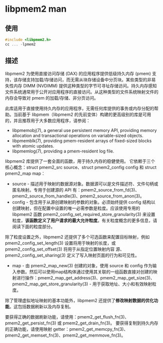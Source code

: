 # libpmem2 man

## 使用

```cpp
#include <libpmem2.h>
cc ... -lpmem2
```

## 描述

libpmem2 为使用直接访问存储 (DAX) 的应用程序提供低级持久内存 (pmem) 支持，该存储支持加载/存储访问，而无需从块存储设备中分页块。某些类型的非易失性内存 DIMM (NVDIMM) 提供这种类型的字节可寻址存储访问。持久内存感知文件系统通常用于公开对应用程序的直接访问。从这种类型的文件系统映射文件的内存会导致对 pmem 的加载/存储、非分页访问。

此库适用于直接使用持久内存的应用程序，无需任何库提供的事务或内存分配的帮助。当前基于 libpmem（libpmem2 的先前变体）构建的更高级别的库是可用的，并且推荐用于大多数应用程序，请参阅：

- libpmemobj(7), a general use persistent memory API, providing memory allocation and transactional operations on variable-sized objects.
- libpmemblk(7), providing pmem-resident arrays of fixed-sized blocks with atomic updates.
- libpmemlog(7), providing a pmem-resident log file.

libpmem2 库提供了一套全面的函数，用于持久内存的稳健使用。
它依赖于三个核心概念：struct pmem2_src source、struct pmem2_config config 和 struct pmem2_map map：

- source - 描述用于映射的数据源对象。数据源可以是文件描述符、文件句柄或匿名映射。专用于创建源的 API 有：pmem2_source_from_fd(3)、pmem2_source_from_handle(3)、pmem2_source_from_anon(3)。
- config - 包含用于从源创建映射的参数的对象。必须始终提供 config 结构以创建映射，但在配置中设置的唯一必需参数是粒度。应该使用专用的 libpmem2 函数 pmem2_config_set_required_store_granularity(3) 来设置粒度，**该函数定义了用户请求的最大允许粒度**。有关粒度概念的更多信息，请阅读下面的粒度部分。

除了粒度设置之外，libpmem2 还提供了多个可选函数来配置目标映射，例如 pmem2_config_set_length(3) 设置将用于映射的长度，或 pmem2_config_set_offset(3) 将用于从指定位置映射内容
源、pmem2_config_set_sharing(3) 定义了写入映射页面的行为和可见性。

- map - 由 pmem2_map_new(3) 创建的对象，使用 source 和 config 作为输入参数。然后可以使用map结构体通过使用其关联的一组函数直接对创建的映射进行操作：pmem2_map_get_address(3)、pmem2_map_get_size(3)、pmem2_map_get_store_granularity(3) - 用于获取地址、大小和有效映射粒度。

除了管理虚拟地址映射的基本功能外，libpmem2 还提供了**修改映射数据的优化功能**。这包括数据刷新以及内存复制。

要获得正确的数据刷新功能，请使用：pmem2_get_flush_fn(3)、pmem2_get_persist_fn(3) 或 pmem2_get_drain_fn(3)。
要获得复制到持久内存的正确功能，请使用映射 getter：pmem2_get_memcpy_fn(3)、pmem2_get_memset_fn(3)、pmem2_get_memmove_fn(3)。